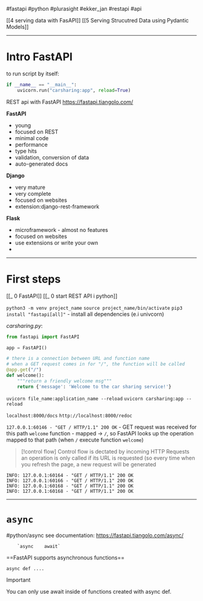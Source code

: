 #fastapi #python #plurasight #ekker_jan 
#restapi #api 


[[4 serving data with FasAPI]]
[[5 Serving Strucutred Data using Pydantic Models]]

----
# Intro FastAPI
to run script by itself:
```python
if __name__ == "__main__":
	uvicorn.run("carsharing:app", reload=True)
```

REST api with FastAPI
https://fastapi.tiangolo.com/

**FastAPI**
- young
- focused on REST
- minimal code
- performance
- type hits
- validation, conversion of data
- auto-generated docs

**Django**
- very mature
- very complete
- focused on websites
- extension:django-rest-framework

**Flask**
- microframework - almost no features
- focused on websites
- use extensions or write your own 
- 

-----
# First steps
[[_ 0 FastAPI]]
[[_ 0 start REST API i python]]

`python3 -m venv project_name`
`source project_name/bin/activate`
`pip3 install "fastapi[all]"` - install all dependencies (e.i univcorn)

*carsharing.py*:
```python
from fastapi import FastAPI

app = FastAPI()

# there is a connection between URL and function name
# when a GET request comes in for "/", the function will be called
@app.get("/")
def welcome():
    """return a friendly welcome msg"""
    return {'message': 'Welcome to the car sharing service!'}


```

`uvicorn file_name:application_name --reload`
`uvicorn carsharing:app --reload`

`localhost:8000/docs`
`http://localhost:8000/redoc`

`127.0.0.1:60146 - "GET / HTTP/1.1" 200 OK` - GET request was received for this path
`welcome` function - mapped -> `/`, 
so FastAPI looks up the operation mapped to that path (when `/` execute function `welcome`)

> [!control flow]
> Control flow is dectated by incoming HTTP Requests 
> an operation is only called if its URL is requested (so every time when you refresh the page, a new request will be generated
```shell
INFO: 127.0.0.1:60164 - "GET / HTTP/1.1" 200 OK
INFO: 127.0.0.1:60166 - "GET / HTTP/1.1" 200 OK
INFO: 127.0.0.1:60168 - "GET / HTTP/1.1" 200 OK
INFO: 127.0.0.1:60168 - "GET / HTTP/1.1" 200 OK
```
----
# `async`
#python/async
see documentation: https://fastapi.tiangolo.com/async/

		`async    await`

==FastAPI supports asynchronous functions==

`async def ....`
>[!important]
>You can only use await inside of functions created with async def.















